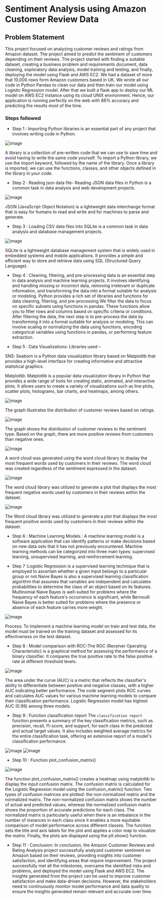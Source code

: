 # Sentiment Analysis using Amazon Customer Review Data

## Problem Statement

This project focused on analyzing customer reviews and ratings from Amazon dataset. The project aimed to predict the sentiment of customers depending on their reviews.  The project started with finding a suitable dataset, creating a business problem and requirements document, data cleaning, exploratory data analysis, model training and testing, and finally, deploying the model using Flask and AWS EC2.
We had a dataset of more that 10,000 rows form Amazon customers based in UK. We wrote all our code in Python Pandas to clean our data and then train our model using Logistic Regression model. After that we built a flask app to deploy our ML model on AWS EC2 instance using its cloud UNIX environment. Hence, our application is running perfectly on the web with 88% accuracy and predicting the results most of the time.



### Steps followed 

- Step 1 : Importing Python libraries is an essential part of any project that involves writing code in Python. 

![image](https://github.com/user-attachments/assets/ece5ae6f-8a38-4efc-9930-5e987b780f91)

A library is a collection of pre-written code that we can use to save time and avoid having to write the same code yourself. To import a Python library, we use the import keyword, followed by the name of the library. Once a library is imported, we can use the functions, classes, and other objects defined in the library in your code.

- Step 2 : Reading json data file- Reading JSON data files in Python is a common task in data analysis and web development projects.

![image](https://github.com/user-attachments/assets/934162c4-d7ed-4536-9071-8cc2e411d704) 

JSON (JavaScript Object Notation) is a lightweight data interchange format that is easy for humans to read and write and for machines to parse and generate.

- Step 3 : Loading CSV data files into SQLite is a common task in data analysis and database management projects. 

![image](https://github.com/user-attachments/assets/4665ff13-0461-4e95-872b-dd1c5e5167a4)

SQLite is a lightweight database management system that is widely used in embedded systems and mobile applications. It provides a simple and efficient way to store and retrieve data using SQL (Structured Query Language).

- Step 4 : Cleaning, filtering, and pre-processing data is an essential step in data analysis and machine learning projects. It involves identifying and handling missing or incorrect data, removing irrelevant or duplicate information, and transforming the data into a format suitable for analysis or modeling. Python provides a rich set of libraries and functions for data cleaning, filtering, and pre-processing.We filter the data to focus on specific subsets using functions in pandas. These functions allow you to filter rows and columns based on specific criteria or conditions. After filtering the data, the next step is to pre-process the data by transforming it into a format suitable for analysis or modeling. This can involve scaling or normalizing the data using functions, encoding categorical variables using functions in pandas, or performing feature extraction.

- Step 5 : Data Visualizations: 
        Libraries used – 

SNS: Seaborn is a Python data visualization library based on Matplotlib that provides a high-level interface for creating informative and attractive statistical graphics. 

Matplotlib: Matplotlib is a popular data visualization library in Python that provides a wide range of tools for creating static, animated, and interactive plots. It allows users to create a variety of visualizations such as line plots, scatter plots, histograms, bar charts, and heatmaps, among others.

![image](https://github.com/user-attachments/assets/71759fd6-314b-4d5a-998b-6342d85a32d8)

The graph illustrates the distribution of customer reviews based on ratings.


![image](https://github.com/user-attachments/assets/9eefafe4-2941-421c-b86a-fde778d862eb)

The graph shows the distribution of customer reviews to the sentiment type.
Based on the graph, there are more positive reviews from customers than negative ones.

![image](https://github.com/user-attachments/assets/585ae5b4-a054-44a4-b5c0-014d8314aabd)

A word cloud was generated using the word cloud library to display the most frequent words used by customers in their reviews.
The word cloud was created regardless of the sentiment expressed in the dataset.

![image](https://github.com/user-attachments/assets/912583be-5a83-4956-8ecc-a447c5709d67)

The word cloud library was utilized to generate a plot that displays the most frequent negative words used by customers in their reviews within the dataset.

![image](https://github.com/user-attachments/assets/12aee88c-6fd4-434b-a494-2565929bb8bc)

The Word cloud library was utilized to generate a plot that displays the most frequent positive words used by customers in their reviews within the dataset.

- Step 6 : Machine Learning Models : A machine learning model is a software application that can identify patterns or make decisions based on new data sets that it has not previously encountered. Machine learning methods can be categorized into three main types: supervised learning, unsupervised learning, and reinforcement learning.

- Step 7 :Logistic Regression is a supervised learning technique that is employed to ascertain whether a given input belongs to a particular group or not.Naive Bayes is also a supervised learning classification algorithm that assumes that variables are independent and calculates probabilities to determine the class of an object based on its features. Multinomial Naive Bayes is well-suited for problems where the frequency of each feature's occurrence is significant, while Bernoulli Naive Bayes is better suited for problems where the presence or absence of each feature carries more weight.

![image](https://github.com/user-attachments/assets/c5704e23-2009-458b-b45b-12149ca6305b)

Process: To implement a machine learning model on train and test data, the model must be trained on the training dataset and assessed for its effectiveness on the test dataset.

- Step 8 : Model comparison with ROC-The ROC (Receiver Operating Characteristic) is a graphical method for assessing the performance of a binary classifier. It compares the true positive rate to the false positive rate at different threshold levels. 

![image](https://github.com/user-attachments/assets/49ad428a-1a67-4782-a41f-c1d3bc366feb)

The area under the curve (AUC) is a metric that reflects the classifier's ability to differentiate between positive and negative classes, with a higher AUC indicating better performance. The code segment plots ROC curves and calculates AUC values for various machine learning models to compare their classification performance. Logistic Regression model has highest AUC (0.99) among three models. 


- Step 9 : Function classification report
The `classification report` function presents a summary of the key classification metrics, such as precision, recall, f1-score, and support, for each class in the predicted and actual target values. It also includes weighted average metrics for the entire classification task, offering an extensive report of a model's classification performance.

![image](https://github.com/user-attachments/assets/7a1fda05-1d77-4a5f-9571-97c6dd934d47)
![image](https://github.com/user-attachments/assets/a1d83c11-12f1-4636-a3f7-2187a387933f)

- Step 10 : Function plot_confusion_matrix()

![image](https://github.com/user-attachments/assets/f8d79fd3-83dd-4da4-8bef-2e0022bab1d2)

The function plot_confusion_matrix() creates a heatmap using matplotlib to display the input confusion matrix. The confusion matrix is calculated for the Logistic Regression model using the confusion_matrix() 
function. Two types of confusion matrices are plotted: the non-normalized matrix and the normalized matrix. The non-normalized confusion matrix shows the number of actual and predicted values, whereas the normalized confusion matrix shows the proportion of accurate predictions for each class. The normalized matrix is particularly useful when there is an imbalance in the number of instances in each class since it enables a more equitable comparison of model performance across different classes. The function sets the title and axis labels for the plot and applies a color map to visualize the matrix. Finally, the plots are displayed using the plt.show() function.



- Step 11 : Conclusion:
In conclusion, the Amazon Customer Reviews and Rating Analysis project successfully analyzed customer sentiment on Amazon based on their reviews, providing insights into customer satisfaction, and identifying areas that require improvement. The project successfully met all the milestones, overcame the identified risks and problems, and deployed the model using Flask and AWS EC2. The insights generated from the project can be used to improve customer satisfaction and make data-driven decisions. However, the stakeholders need to continuously monitor model performance and data quality to ensure the insights generated remain relevant and accurate over time.
